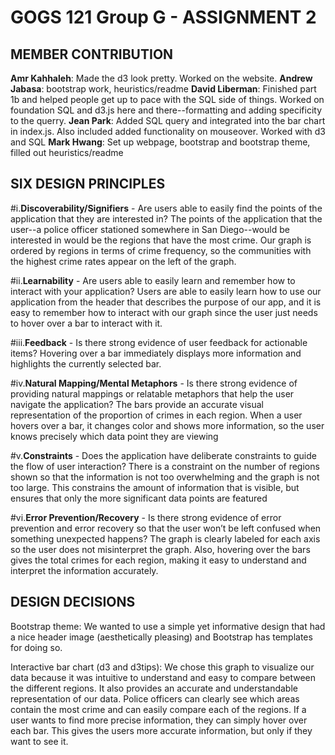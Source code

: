 GOGS 121 Group G - ASSIGNMENT 2 
===============================  

MEMBER CONTRIBUTION
-------------------
**Amr Kahhaleh**: Made the d3 look pretty. Worked on the website.
**Andrew Jabasa**: bootstrap work, heuristics/readme
**David Liberman**: Finished part 1b and helped people get up to pace with the SQL side of things. Worked on foundation SQL and d3.js here and there--formatting and adding specificity to the querry.
**Jean Park**: Added SQL query and integrated into the bar chart in index.js. Also included added functionality on mouseover. Worked with d3 and SQL
**Mark Hwang**: Set up webpage, bootstrap and bootstrap theme, filled out heuristics/readme


SIX DESIGN PRINCIPLES
---------------------

#i.**Discoverability/Signifiers** - Are users able to easily find the points of the application that they are interested in?
The points of the application that the user--a police officer stationed somewhere in San Diego--would be interested in would be the regions that have the most crime. Our graph is ordered by regions in terms of crime frequency, so the communities with the highest crime rates appear on the left of the graph.

#ii.**Learnability** - Are users able to easily learn and remember how to interact with your application?
Users are able to easily learn how to use our application from the header that describes the purpose of our app, and it is easy to remember how to interact with our graph since the user just needs to hover over a bar to interact with it.

#iii.**Feedback** - Is there strong evidence of user feedback for actionable items?
Hovering over a bar immediately displays more information and highlights the currently selected bar.

#iv.**Natural Mapping/Mental Metaphors** - Is there strong evidence of providing natural mappings or relatable metaphors that help the user navigate the application?
The bars provide an accurate visual representation of the proportion of crimes in each region. 
When a user hovers over a bar, it changes color and shows more information, so the user knows precisely which data point they are viewing

#v.**Constraints** - Does the application have deliberate constraints to guide the flow of user interaction?
There is a constraint on the number of regions shown so that the information is not too overwhelming and the graph is not too large. This constrains the amount of information that is visible, but ensures that only the more significant data points are featured

#vi.**Error Prevention/Recovery** - Is there strong evidence of error prevention and error recovery so that the user won’t be left confused when something unexpected happens?
The graph is clearly labeled for each axis so the user does not misinterpret the graph. Also, hovering over the bars gives the total crimes for each region, making it easy to understand and interpret the information accurately.

DESIGN DECISIONS
----------------
Bootstrap theme: We wanted to use a simple yet informative design that had a nice header image (aesthetically pleasing) and Bootstrap has templates for doing so. 

Interactive bar chart (d3 and d3tips): We chose this graph to visualize our data because it was intuitive to understand and easy to compare between the different regions. It also provides an accurate and understandable representation of our data. Police officers can clearly see which areas contain the most crime and can easily compare each of the regions. If a user wants to find more precise information, they can simply hover over each bar. This gives the users more accurate information, but only if they want to see it. 

